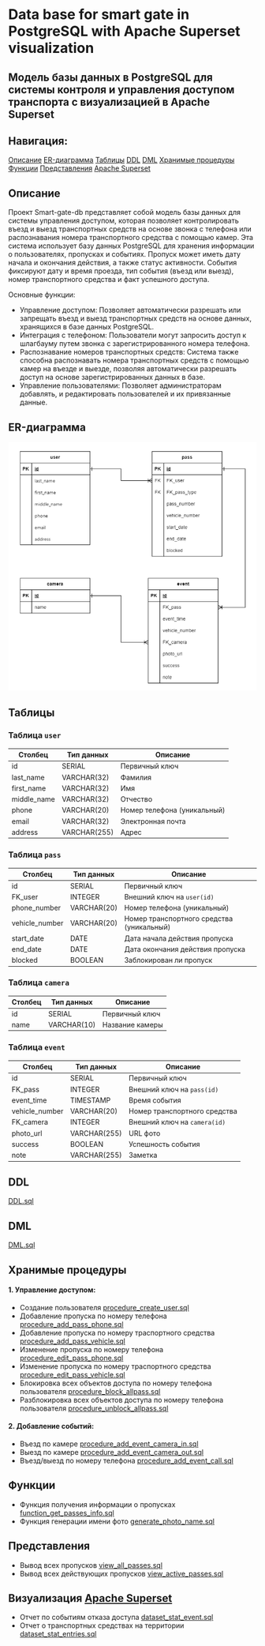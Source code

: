# Data base for smart gate in PostgreSQL with Apache Superset visualization  
## Модель базы данных в PostgreSQL для системы контроля и управления доступом транспорта с визуализацией в Apache Superset
  
## Навигация:
[Описание](#title1)
[ER-диаграмма](#title2)
[Таблицы](#title3)
[DDL](#title5)
[DML](#title6)
[Хранимые процедуры](#title7)
[Функции](#title8)
[Представления](#title9)
[Apache Superset](#title10)

## <a id="title1">Описание</a>
Проект Smart-gate-db представляет собой модель базы данных для системы управления доступом, которая позволяет контролировать въезд и выезд транспортных средств на основе звонка с телефона или распознавания номера транспортного средства с помощью камер. Эта система использует базу данных PostgreSQL для хранения информации о пользователях, пропусках и событиях.
Пропуск может иметь дату начала и окончания действия, а также статус активности. События фиксируют дату и время проезда, тип события (въезд или выезд), номер транспортного средства и факт успешного доступа.

Основные функции:  
- Управление доступом: Позволяет автоматически разрешать или запрещать въезд и выезд транспортных средств на основе данных, хранящихся в базе данных PostgreSQL.  
- Интеграция с телефоном: Пользователи могут запросить доступ к шлагбауму путем звонка с зарегистрированного номера телефона.  
- Распознавание номеров транспортных средств: Система также способна распознавать номера транспортных средств с помощью камер на въезде и выезде, позволяя автоматически разрешать доступ на основе зарегистрированных данных в базе.  
- Управление пользователями: Позволяет администраторам добавлять, и редактировать пользователей и их привязанные данные.  

## <a id="title2">ER-диаграмма</a>
![](erd.png)

## <a id="title3">Таблицы</a>

### Таблица `user`
| Столбец     | Тип данных   | Описание                    |
|-------------|--------------|-----------------------------|
| id          | SERIAL       | Первичный ключ              |
| last_name   | VARCHAR(32)  | Фамилия                     |
| first_name  | VARCHAR(32)  | Имя                         |
| middle_name | VARCHAR(32)  | Отчество                    |
| phone       | VARCHAR(20)  | Номер телефона (уникальный) |
| email       | VARCHAR(32)  | Электронная почта           |
| address     | VARCHAR(255) | Адрес                       |

### Таблица `pass`
| Столбец        | Тип данных   | Описание                                   |
|----------------|--------------|--------------------------------------------|
| id             | SERIAL       | Первичный ключ                             |
| FK_user        | INTEGER      | Внешний ключ на `user(id)`                 |
| phone_number   | VARCHAR(20)  | Номер телефона (уникальный)                |
| vehicle_number | VARCHAR(20)  | Номер транспортного средства (уникальный)  |
| start_date     | DATE         | Дата начала действия пропуска              |
| end_date       | DATE         | Дата окончания действия пропуска           |
| blocked        | BOOLEAN      | Заблокирован ли пропуск                    |

### Таблица `camera`
| Столбец | Тип данных  | Описание       |
|---------|-------------|----------------|
| id      | SERIAL      | Первичный ключ |
| name    | VARCHAR(10) | Название камеры|

### Таблица `event`
| Столбец        | Тип данных   | Описание                         |
|----------------|--------------|----------------------------------|
| id             | SERIAL       | Первичный ключ                   |
| FK_pass        | INTEGER      | Внешний ключ на `pass(id)`       |
| event_time     | TIMESTAMP    | Время события                    |
| vehicle_number | VARCHAR(20)  | Номер транспортного средства     |
| FK_camera      | INTEGER      | Внешний ключ на `camera(id)`     |
| photo_url      | VARCHAR(255) | URL фото                         |
| success        | BOOLEAN      | Успешность события               |
| note           | VARCHAR(255) | Заметка                          |

## <a id="title5">DDL</a>
[DDL.sql](DDL.sql)

## <a id="title6">DML</a>
[DML.sql](DML.sql)

## <a id="title7">Хранимые процедуры</a>
#### 1. Управление доступом:
- Создание пользователя [procedure_create_user.sql](procedure_create_user.sql)
- Добавление пропуска по номеру телефона [procedure_add_pass_phone.sql](procedure_add_pass_phone.sql) 
- Добавление пропуска по номеру траспортного средства [procedure_add_pass_vehicle.sql](procedure_add_pass_vehicle.sql)
- Изменение пропуска по номеру телефона [procedure_edit_pass_phone.sql](procedure_edit_pass_phone.sql)
- Изменение пропуска по номеру траспортного средства [procedure_edit_pass_vehicle.sql](procedure_edit_pass_vehicle.sql)
- Блокировка всех объектов доступа по номеру телефона пользователя [procedure_block_allpass.sql](procedure_block_allpass.sql)
- Разблокировка всех объектов доступа по номеру телефона пользователя [procedure_unblock_allpass.sql](procedure_unblock_allpass.sql) 
#### 2. Добавление событий:
- Въезд по камере [procedure_add_event_camera_in.sql](procedure_add_event_camera_in.sql)
- Выезд по камере [procedure_add_event_camera_out.sql](procedure_add_event_camera_out.sql)
- Въезд/выезд по номеру телефона [procedure_add_event_call.sql](procedure_add_event_call.sql)
 
## <a id="title8">Функции</a>
- Функция получения информации о пропусках [function_get_passes_info.sql](function_get_passes_info.sql)
- Функция генерации имени фото [generate_photo_name.sql](function_generate_photo_name.sql)

## <a id="title9">Представления</a>
- Вывод всех пропусков [view_all_passes.sql](view_all_passes.sql)
- Вывод всех действующих пропусков [view_active_passes.sql](view_active_passes.sql)

## <a id="title10">Визуализация [Apache Superset](https://github.com/Schukinsky/Smart-gate-db/tree/main/Superset)</a> 
- Отчет по событиям отказа доступа [dataset_stat_event.sql](dataset_stat_event.sql)
- Отчет о транспортных средствах на территории [dataset_stat_entries.sql](dataset_stat_entries.sql)
